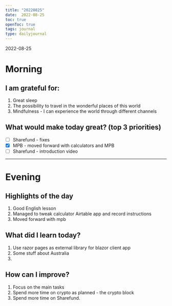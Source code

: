 ```yaml
---
title: "20220825"
date:  2022-08-25
toc: true
openToc: true
tags: journal
type: dailyjournal
---
```


 2022-08-25
# Morning
## I am grateful for:
1. Great sleep
2. The possibility to travel in the wonderful places of this world
3. Mindfulness - I can experience the world through different channels

## What would make today great? (top 3 priorities)
- [ ] Sharefund - fixes
- [x] MPB - moved forward with calculators and MPB
- [ ] Sharefund - introduction video

---
# Evening
## Highlights of the day
1. Good English lesson 
2. Managed to tweak calculator Airtable app and record instructions
3. Moved forward with mpb 

## What did I learn today?
1. Use razor pages as external library for blazor client app
2. Some stuff about Australia
3. 

## How can I improve?
1. Focus on the main tasks
2. Spend more time on crypto as planned - the crypto block
3. Spend more time on Sharefund.